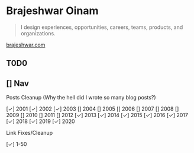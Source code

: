 # Brajeshwar Oinam

> I design experiences, opportunities, careers, teams, products, and organizations.

[brajeshwar.com](https://brajeshwar.com)

## T0D0

[] Nav
---

Posts Cleanup (Why the hell did I wrote so many blog posts?)

[✓] 2001
[✓] 2002
[✓] 2003
[] 2004
[] 2005
[] 2006
[] 2007
[] 2008
[] 2009
[] 2010
[] 2011
[] 2012
[✓] 2013
[✓] 2014
[✓] 2015
[✓] 2016
[✓] 2017
[✓] 2018
[✓] 2019
[✓] 2020

Link Fixes/Cleanup

[✓] 1-50